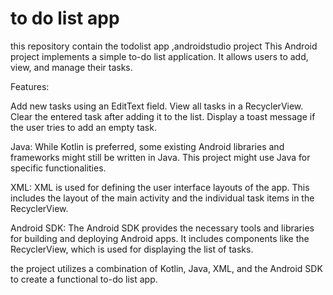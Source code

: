 # to do list app
this repository contain the todolist app ,androidstudio project
This Android project implements a simple to-do list application. It allows users to add, view, and manage their tasks.

Features:

Add new tasks using an EditText field.
View all tasks in a RecyclerView.
Clear the entered task after adding it to the list.
Display a toast message if the user tries to add an empty task.

Java: While Kotlin is preferred, some existing Android libraries and frameworks might still be written in Java. This project might use Java for specific functionalities.

XML: XML is used for defining the user interface layouts of the app. This includes the layout of the main activity and the individual task items in the RecyclerView.

Android SDK: The Android SDK provides the necessary tools and libraries for building and deploying Android apps. It includes components like the RecyclerView, which is used for displaying the list of tasks.

the project utilizes a combination of Kotlin, Java, XML, and the Android SDK to create a functional to-do list app.
